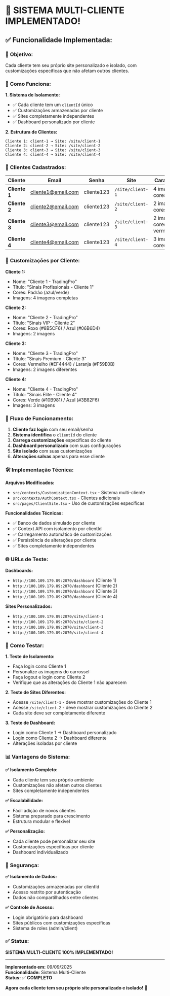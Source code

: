 # 🏢 SISTEMA MULTI-CLIENTE IMPLEMENTADO!

## ✅ **Funcionalidade Implementada:**

### 🎯 **Objetivo:**
Cada cliente tem seu próprio site personalizado e isolado, com customizações específicas que não afetam outros clientes.

### 🔧 **Como Funciona:**

**1. Sistema de Isolamento:**
- ✅ Cada cliente tem um `clientId` único
- ✅ Customizações armazenadas por cliente
- ✅ Sites completamente independentes
- ✅ Dashboard personalizado por cliente

**2. Estrutura de Clientes:**
```
Cliente 1: client-1 → Site: /site/client-1
Cliente 2: client-2 → Site: /site/client-2  
Cliente 3: client-3 → Site: /site/client-3
Cliente 4: client-4 → Site: /site/client-4
```

### 👥 **Clientes Cadastrados:**

| Cliente | Email | Senha | Site | Características |
|---------|-------|-------|------|-----------------|
| **Cliente 1** | cliente1@email.com | cliente123 | `/site/client-1` | 4 imagens, cores padrão |
| **Cliente 2** | cliente2@email.com | cliente123 | `/site/client-2` | 2 imagens, cores roxo/azul |
| **Cliente 3** | cliente3@email.com | cliente123 | `/site/client-3` | 2 imagens, cores vermelho/laranja |
| **Cliente 4** | cliente4@email.com | cliente123 | `/site/client-4` | 3 imagens, cores verde/azul |

### 🎨 **Customizações por Cliente:**

**Cliente 1:**
- Nome: "Cliente 1 - TradingPro"
- Título: "Sinais Profissionais - Cliente 1"
- Cores: Padrão (azul/verde)
- Imagens: 4 imagens completas

**Cliente 2:**
- Nome: "Cliente 2 - TradingPro"
- Título: "Sinais VIP - Cliente 2"
- Cores: Roxo (#8B5CF6) / Azul (#06B6D4)
- Imagens: 2 imagens

**Cliente 3:**
- Nome: "Cliente 3 - TradingPro"
- Título: "Sinais Premium - Cliente 3"
- Cores: Vermelho (#EF4444) / Laranja (#F59E0B)
- Imagens: 2 imagens diferentes

**Cliente 4:**
- Nome: "Cliente 4 - TradingPro"
- Título: "Sinais Elite - Cliente 4"
- Cores: Verde (#10B981) / Azul (#3B82F6)
- Imagens: 3 imagens

### 🔄 **Fluxo de Funcionamento:**

1. **Cliente faz login** com seu email/senha
2. **Sistema identifica** o `clientId` do cliente
3. **Carrega customizações** específicas do cliente
4. **Dashboard personalizado** com suas configurações
5. **Site isolado** com suas customizações
6. **Alterações salvas** apenas para esse cliente

### 🛠️ **Implementação Técnica:**

**Arquivos Modificados:**
- `src/contexts/CustomizationContext.tsx` - Sistema multi-cliente
- `src/contexts/AuthContext.tsx` - Clientes adicionais
- `src/pages/ClientSite.tsx` - Uso de customizações específicas

**Funcionalidades Técnicas:**
- ✅ Banco de dados simulado por cliente
- ✅ Context API com isolamento por clientId
- ✅ Carregamento automático de customizações
- ✅ Persistência de alterações por cliente
- ✅ Sites completamente independentes

### 🌐 **URLs de Teste:**

**Dashboards:**
- `http://100.109.179.89:2070/dashboard` (Cliente 1)
- `http://100.109.179.89:2070/dashboard` (Cliente 2)
- `http://100.109.179.89:2070/dashboard` (Cliente 3)
- `http://100.109.179.89:2070/dashboard` (Cliente 4)

**Sites Personalizados:**
- `http://100.109.179.89:2070/site/client-1`
- `http://100.109.179.89:2070/site/client-2`
- `http://100.109.179.89:2070/site/client-3`
- `http://100.109.179.89:2070/site/client-4`

### 🧪 **Como Testar:**

**1. Teste de Isolamento:**
- Faça login como Cliente 1
- Personalize as imagens do carrossel
- Faça logout e login como Cliente 2
- Verifique que as alterações do Cliente 1 não aparecem

**2. Teste de Sites Diferentes:**
- Acesse `/site/client-1` - deve mostrar customizações do Cliente 1
- Acesse `/site/client-2` - deve mostrar customizações do Cliente 2
- Cada site deve ser completamente diferente

**3. Teste de Dashboard:**
- Login como Cliente 1 → Dashboard personalizado
- Login como Cliente 2 → Dashboard diferente
- Alterações isoladas por cliente

### 📊 **Vantagens do Sistema:**

**✅ Isolamento Completo:**
- Cada cliente tem seu próprio ambiente
- Customizações não afetam outros clientes
- Sites completamente independentes

**✅ Escalabilidade:**
- Fácil adição de novos clientes
- Sistema preparado para crescimento
- Estrutura modular e flexível

**✅ Personalização:**
- Cada cliente pode personalizar seu site
- Customizações específicas por cliente
- Dashboard individualizado

### 🔐 **Segurança:**

**✅ Isolamento de Dados:**
- Customizações armazenadas por clientId
- Acesso restrito por autenticação
- Dados não compartilhados entre clientes

**✅ Controle de Acesso:**
- Login obrigatório para dashboard
- Sites públicos com customizações específicas
- Sistema de roles (admin/client)

### ✅ **Status:**
**SISTEMA MULTI-CLIENTE 100% IMPLEMENTADO!**

---

**Implementado em:** 09/09/2025  
**Funcionalidade:** Sistema Multi-Cliente  
**Status:** ✅ **COMPLETO**

**Agora cada cliente tem seu próprio site personalizado e isolado!** 🚀
